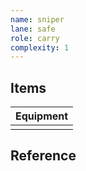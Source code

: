```yaml
---
name: sniper
lane: safe
role: carry
complexity: 1
---
```


## Items

| Equipment        |
| ---------------- |
|                  |

## Reference
